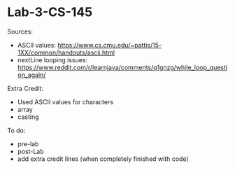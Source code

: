 # Lab-3-CS-145

Sources:
- ASCII values: https://www.cs.cmu.edu/~pattis/15-1XX/common/handouts/ascii.html
- nextLine looping issues: https://www.reddit.com/r/learnjava/comments/q1gnzg/while_loop_question_again/

Extra Credit: 
- Used ASCII values for characters
- array
- casting

To do:
- pre-lab
- post-Lab
- add extra credit lines (when completely finished with code)
